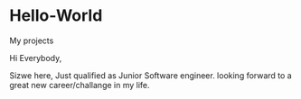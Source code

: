 # Hello-World
My projects

Hi Everybody,

Sizwe here, Just qualified as Junior Software engineer.
looking forward to a great new career/challange in my life.
